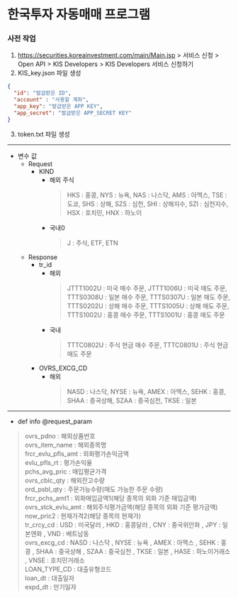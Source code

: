 # 한국투자 자동매매 프로그램

### 사전 작업
1. https://securities.koreainvestment.com/main/Main.jsp > 서비스 신청 > Open API > KIS Developers > KIS Developers 서비스 신청하기 
2. KIS_key.json 파일 생성
```json
{
  "id": "발급받은 ID",
  "account" : "사용할 계좌",
  "app_key": "발급받은 APP KEY",
  "app_secret": "발급받은 APP_SECRET KEY"
}
```
3. token.txt 파일 생성
---
* 변수 값
  * Request 
    * KIND 
      * 해외 주식
        > HKS : 홍콩, NYS : 뉴욕, NAS : 나스닥, AMS : 아멕스, TSE : 도쿄, SHS : 상해, SZS : 심천, SHI : 상해지수, SZI : 심천지수, HSX : 호치민, HNX : 하노이
      * 국내0
        > J : 주식, ETF, ETN
  * Response
    * tr_id
      * 해외
        > JTTT1002U : 미국 매수 주문, JTTT1006U : 미국 매도 주문, TTTS0308U : 일본 매수 주문, TTTS0307U : 일본 매도 주문, TTTS0202U : 상해 매수 주문, TTTS1005U : 상해 매도 주문, TTTS1002U : 홍콩 매수 주문, TTTS1001U : 홍콩 매도 주문
      * 국내
        > TTTC0802U : 주식 현금 매수 주문, TTTC0801U : 주식 현금 매도 주문
    * OVRS_EXCG_CD
      * 해외
        > NASD : 나스닥, NYSE : 뉴욕, AMEX : 아멕스, SEHK : 홍콩, SHAA : 중국상해, SZAA : 중국심천, TKSE : 일본
---
* def info @request_param
> ovrs_pdno : 해외상품번호\
ovrs_item_name : 해외종목명\
frcr_evlu_pfls_amt : 외화평가손익금액\
evlu_pfls_rt : 평가손익율\
pchs_avg_pric : 매입평균가격\
ovrs_cblc_qty : 해외잔고수량\
ord_psbl_qty : 주문가능수량(매도 가능한 주문 수량)\
frcr_pchs_amt1 : 외화매입금액1(해당 종목의 외화 기준 매입금액)\
ovrs_stck_evlu_amt : 해외주식평가금액(해당 종목의 외화 기준 평가금액)\
now_pric2 : 현재가격2(해당 종목의 현재가)\
tr_crcy_cd : USD : 미국달러 , HKD : 홍콩달러 , CNY : 중국위안화 , JPY : 일본엔화 , VND : 베트남동\
ovrs_excg_cd : NASD : 나스닥 , NYSE : 뉴욕 , AMEX : 아멕스 , SEHK : 홍콩 , SHAA : 중국상해 , SZAA : 중국심천 , TKSE : 일본 , HASE : 하노이거래소 , VNSE : 호치민거래소\
LOAN_TYPE_CD : 대출유형코드\
loan_dt : 대출일자\
expd_dt : 만기일자
